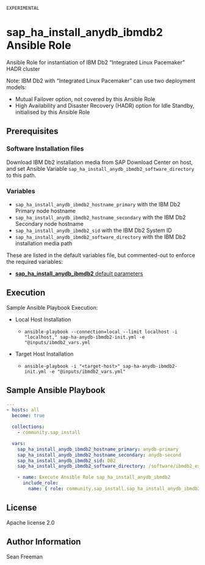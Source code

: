 `EXPERIMENTAL`

# sap_ha_install_anydb_ibmdb2 Ansible Role

Ansible Role for instantiation of IBM Db2 “Integrated Linux Pacemaker” HADR cluster

Note: IBM Db2 with “Integrated Linux Pacemaker” can use two deployment models:
- Mutual Failover option, not covered by this Ansible Role
- High Availability and Disaster Recovery (HADR) option for Idle Standby, initialised by this Ansible Role


## Prerequisites

### Software Installation files

Download IBM Db2 installation media from SAP Download Center on host, and set Ansible Variable `sap_ha_install_anydb_ibmdb2_software_directory` to this path.

### Variables

- `sap_ha_install_anydb_ibmdb2_hostname_primary` with the IBM Db2 Primary node hostname
- `sap_ha_install_anydb_ibmdb2_hostname_secondary` with the IBM Db2 Secondary node hostname
- `sap_ha_install_anydb_ibmdb2_sid` with the IBM Db2 System ID
- `sap_ha_install_anydb_ibmdb2_software_directory` with the IBM Db2 installation media path

These are listed in the default variables file, but commented-out to enforce the required variables:
- [**sap_ha_install_anydb_ibmdb2** default parameters](defaults/main.yml)

## Execution

Sample Ansible Playbook Execution:

- Local Host Installation
    - `ansible-playbook --connection=local --limit localhost -i "localhost," sap-ha-anydb-ibmdb2-init.yml -e "@inputs/ibmdb2_vars.yml`

- Target Host Installation
    - `ansible-playbook -i "<target-host>" sap-ha-anydb-ibmdb2-init.yml -e "@inputs/ibmdb2_vars.yml"`

## Sample Ansible Playbook

```yaml
---
- hosts: all
  become: true

  collections:
    - community.sap_install

  vars:
    sap_ha_install_anydb_ibmdb2_hostname_primary: anydb-primary
    sap_ha_install_anydb_ibmdb2_hostname_secondary: anydb-second
    sap_ha_install_anydb_ibmdb2_sid: DB2
    sap_ha_install_anydb_ibmdb2_software_directory: /software/ibmdb2_extracted

    - name: Execute Ansible Role sap_ha_install_anydb_ibmdb2
      include_role:
        name: { role: community.sap_install.sap_ha_install_anydb_ibmdb2 }
```

## License

Apache license 2.0

## Author Information

Sean Freeman
